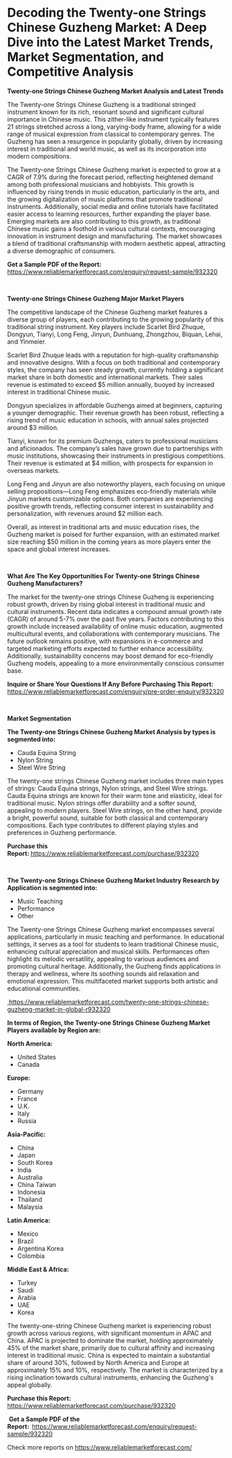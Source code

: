 <p><h1>Decoding the Twenty-one Strings Chinese Guzheng Market: A Deep Dive into the Latest Market Trends, Market Segmentation, and Competitive Analysis</h1></p><p><strong>Twenty-one Strings Chinese Guzheng Market Analysis and Latest Trends</strong></p>
<p><p>The Twenty-one Strings Chinese Guzheng is a traditional stringed instrument known for its rich, resonant sound and significant cultural importance in Chinese music. This zither-like instrument typically features 21 strings stretched across a long, varying-body frame, allowing for a wide range of musical expression from classical to contemporary genres. The Guzheng has seen a resurgence in popularity globally, driven by increasing interest in traditional and world music, as well as its incorporation into modern compositions.</p><p>The Twenty-one Strings Chinese Guzheng market is expected to grow at a CAGR of 7.9% during the forecast period, reflecting heightened demand among both professional musicians and hobbyists. This growth is influenced by rising trends in music education, particularly in the arts, and the growing digitalization of music platforms that promote traditional instruments. Additionally, social media and online tutorials have facilitated easier access to learning resources, further expanding the player base. Emerging markets are also contributing to this growth, as traditional Chinese music gains a foothold in various cultural contexts, encouraging innovation in instrument design and manufacturing. The market showcases a blend of traditional craftsmanship with modern aesthetic appeal, attracting a diverse demographic of consumers.</p></p>
<p><strong>Get a Sample PDF of the Report:&nbsp;</strong> <a href="https://www.reliablemarketforecast.com/enquiry/request-sample/932320?utm_campaign=2739&utm_medium=2&utm_source=Github&utm_content=ia&utm_term=21032025&utm_id=twenty-one-strings-chinese-guzheng">https://www.reliablemarketforecast.com/enquiry/request-sample/932320</a></p>
<p>&nbsp;</p>
<p><strong>Twenty-one Strings Chinese Guzheng Major Market Players</strong></p>
<p><p>The competitive landscape of the Chinese Guzheng market features a diverse group of players, each contributing to the growing popularity of this traditional string instrument. Key players include Scarlet Bird Zhuque, Dongyun, Tianyi, Long Feng, Jinyun, Dunhuang, Zhongzhou, Biquan, Lehai, and Yinmeier. </p><p>Scarlet Bird Zhuque leads with a reputation for high-quality craftsmanship and innovative designs. With a focus on both traditional and contemporary styles, the company has seen steady growth, currently holding a significant market share in both domestic and international markets. Their sales revenue is estimated to exceed $5 million annually, buoyed by increased interest in traditional Chinese music.</p><p>Dongyun specializes in affordable Guzhengs aimed at beginners, capturing a younger demographic. Their revenue growth has been robust, reflecting a rising trend of music education in schools, with annual sales projected around $3 million. </p><p>Tianyi, known for its premium Guzhengs, caters to professional musicians and aficionados. The company’s sales have grown due to partnerships with music institutions, showcasing their instruments in prestigious competitions. Their revenue is estimated at $4 million, with prospects for expansion in overseas markets.</p><p>Long Feng and Jinyun are also noteworthy players, each focusing on unique selling propositions—Long Feng emphasizes eco-friendly materials while Jinyun markets customizable options. Both companies are experiencing positive growth trends, reflecting consumer interest in sustainability and personalization, with revenues around $2 million each.</p><p>Overall, as interest in traditional arts and music education rises, the Guzheng market is poised for further expansion, with an estimated market size reaching $50 million in the coming years as more players enter the space and global interest increases.</p></p>
<p>&nbsp;</p>
<p><strong>What Are The Key Opportunities For Twenty-one Strings Chinese Guzheng Manufacturers?</strong></p>
<p><p>The market for the twenty-one strings Chinese Guzheng is experiencing robust growth, driven by rising global interest in traditional music and cultural instruments. Recent data indicates a compound annual growth rate (CAGR) of around 5-7% over the past five years. Factors contributing to this growth include increased availability of online music education, augmented multicultural events, and collaborations with contemporary musicians. The future outlook remains positive, with expansions in e-commerce and targeted marketing efforts expected to further enhance accessibility. Additionally, sustainability concerns may boost demand for eco-friendly Guzheng models, appealing to a more environmentally conscious consumer base.</p></p>
<p><strong>Inquire or Share Your Questions If Any Before Purchasing This Report:</strong> <a href="https://www.reliablemarketforecast.com/enquiry/pre-order-enquiry/932320?utm_campaign=2739&utm_medium=2&utm_source=Github&utm_content=ia&utm_term=21032025&utm_id=twenty-one-strings-chinese-guzheng">https://www.reliablemarketforecast.com/enquiry/pre-order-enquiry/932320</a></p>
<p>&nbsp;</p>
<p><strong>Market Segmentation</strong></p>
<p><strong>The Twenty-one Strings Chinese Guzheng Market Analysis by types is segmented into:</strong></p>
<p><ul><li>Cauda Equina String</li><li>Nylon String</li><li>Steel Wire String</li></ul></p>
<p><p>The twenty-one strings Chinese Guzheng market includes three main types of strings: Cauda Equina strings, Nylon strings, and Steel Wire strings. Cauda Equina strings are known for their warm tone and elasticity, ideal for traditional music. Nylon strings offer durability and a softer sound, appealing to modern players. Steel Wire strings, on the other hand, provide a bright, powerful sound, suitable for both classical and contemporary compositions. Each type contributes to different playing styles and preferences in Guzheng performance.</p></p>
<p><strong>Purchase this Report:&nbsp;</strong><a href="https://www.reliablemarketforecast.com/purchase/932320?utm_campaign=2739&utm_medium=2&utm_source=Github&utm_content=ia&utm_term=21032025&utm_id=twenty-one-strings-chinese-guzheng">https://www.reliablemarketforecast.com/purchase/932320</a></p>
<p>&nbsp;</p>
<p><strong>The Twenty-one Strings Chinese Guzheng Market Industry Research by Application is segmented into:</strong></p>
<p><ul><li>Music Teaching</li><li>Performance</li><li>Other</li></ul></p>
<p><p>The Twenty-one Strings Chinese Guzheng market encompasses several applications, particularly in music teaching and performance. In educational settings, it serves as a tool for students to learn traditional Chinese music, enhancing cultural appreciation and musical skills. Performances often highlight its melodic versatility, appealing to various audiences and promoting cultural heritage. Additionally, the Guzheng finds applications in therapy and wellness, where its soothing sounds aid relaxation and emotional expression. This multifaceted market supports both artistic and educational communities.</p></p>
<p><a href="https://www.reliablemarketforecast.com/twenty-one-strings-chinese-guzheng-market-in-global-r932320?utm_campaign=2739&utm_medium=2&utm_source=Github&utm_content=ia&utm_term=21032025&utm_id=twenty-one-strings-chinese-guzheng">&nbsp;https://www.reliablemarketforecast.com/twenty-one-strings-chinese-guzheng-market-in-global-r932320</a></p>
<p><strong>In terms of Region, the Twenty-one Strings Chinese Guzheng Market Players available by Region are:</strong></p>
<p>
    <p> <strong> North America: </strong>
        <ul>
            <li>United States</li>
            <li>Canada</li>
        </ul>
        </p> 
    <p> <strong> Europe: </strong>
        <ul>
            <li>Germany</li>
            <li>France</li>
            <li>U.K.</li>
            <li>Italy</li>
            <li>Russia</li>
        </ul>
        </p> 
    <p> <strong> Asia-Pacific: </strong>
        <ul>
            <li>China</li>
            <li>Japan</li>
            <li>South Korea</li>
            <li>India</li>
            <li>Australia</li>
            <li>China Taiwan</li>
            <li>Indonesia</li>
            <li>Thailand</li>
            <li>Malaysia</li>
        </ul>
        </p> 
    <p> <strong> Latin America: </strong>
        <ul>
            <li>Mexico</li>
            <li>Brazil</li>
            <li>Argentina Korea</li>
            <li>Colombia</li>
        </ul>
        </p> 
    <p> <strong> Middle East & Africa: </strong>
        <ul>
            <li>Turkey</li>
            <li>Saudi</li>
            <li>Arabia</li>
            <li>UAE</li>
            <li>Korea</li>
        </ul>
    </p>
    </p>
<p><p>The twenty-one-string Chinese Guzheng market is experiencing robust growth across various regions, with significant momentum in APAC and China. APAC is projected to dominate the market, holding approximately 45% of the market share, primarily due to cultural affinity and increasing interest in traditional music. China is expected to maintain a substantial share of around 30%, followed by North America and Europe at approximately 15% and 10%, respectively. The market is characterized by a rising inclination towards cultural instruments, enhancing the Guzheng's appeal globally.</p></p>
<p><strong>Purchase this Report: </strong><a href="https://www.reliablemarketforecast.com/purchase/932320?utm_campaign=2739&utm_medium=2&utm_source=Github&utm_content=ia&utm_term=21032025&utm_id=twenty-one-strings-chinese-guzheng">https://www.reliablemarketforecast.com/purchase/932320</a></p>
<p>&nbsp;<strong>Get a Sample PDF of the Report:&nbsp;&nbsp;</strong><a href="https://www.reliablemarketforecast.com/enquiry/request-sample/932320?utm_campaign=2739&utm_medium=2&utm_source=Github&utm_content=ia&utm_term=21032025&utm_id=twenty-one-strings-chinese-guzheng">https://www.reliablemarketforecast.com/enquiry/request-sample/932320</a></p>
<p><strong></strong></p>
<p>Check more reports on <a href="https://www.reliablemarketforecast.com/?utm_campaign=2739&utm_medium=2&utm_source=Github&utm_content=ia&utm_term=21032025&utm_id=twenty-one-strings-chinese-guzheng">https://www.reliablemarketforecast.com/</a></p>
